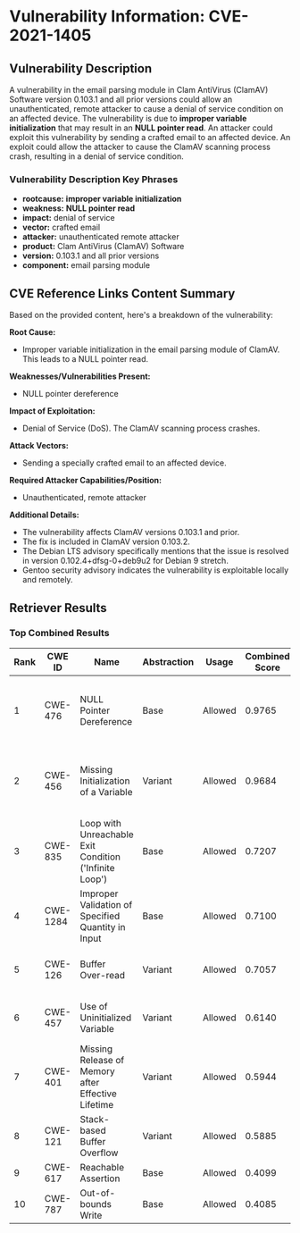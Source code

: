 # Vulnerability Information: CVE-2021-1405

## Vulnerability Description
A vulnerability in the email parsing module in Clam AntiVirus (ClamAV) Software version 0.103.1 and all prior versions could allow an unauthenticated, remote attacker to cause a denial of service condition on an affected device. The vulnerability is due to **improper variable initialization** that may result in an **NULL pointer read**. An attacker could exploit this vulnerability by sending a crafted email to an affected device. An exploit could allow the attacker to cause the ClamAV scanning process crash, resulting in a denial of service condition.

### Vulnerability Description Key Phrases
- **rootcause:** **improper variable initialization**
- **weakness:** **NULL pointer read**
- **impact:** denial of service
- **vector:** crafted email
- **attacker:** unauthenticated remote attacker
- **product:** Clam AntiVirus (ClamAV) Software
- **version:** 0.103.1 and all prior versions
- **component:** email parsing module

## CVE Reference Links Content Summary
Based on the provided content, here's a breakdown of the vulnerability:

**Root Cause:**
- Improper variable initialization in the email parsing module of ClamAV. This leads to a NULL pointer read.

**Weaknesses/Vulnerabilities Present:**
- NULL pointer dereference

**Impact of Exploitation:**
- Denial of Service (DoS). The ClamAV scanning process crashes.

**Attack Vectors:**
- Sending a specially crafted email to an affected device.

**Required Attacker Capabilities/Position:**
- Unauthenticated, remote attacker

**Additional Details:**
- The vulnerability affects ClamAV versions 0.103.1 and prior.
- The fix is included in ClamAV version 0.103.2.
- The Debian LTS advisory specifically mentions that the issue is resolved in version 0.102.4+dfsg-0+deb9u2 for Debian 9 stretch.
- Gentoo security advisory indicates the vulnerability is exploitable locally and remotely.

## Retriever Results

### Top Combined Results

| Rank | CWE ID | Name | Abstraction | Usage | Combined Score | Retrievers | Individual Scores |
|------|--------|------|-------------|-------|---------------|------------|-------------------|
| 1 | CWE-476 | NULL Pointer Dereference | Base | Allowed | 0.9765 | dense, sparse, graph | dense: 0.518, sparse: 0.829, graph: 0.681 |
| 2 | CWE-456 | Missing Initialization of a Variable | Variant | Allowed | 0.9684 | dense, sparse, graph | dense: 0.502, sparse: 0.998, graph: 0.635 |
| 3 | CWE-835 | Loop with Unreachable Exit Condition ('Infinite Loop') | Base | Allowed | 0.7207 | dense, sparse | dense: 0.506, sparse: 0.817 |
| 4 | CWE-1284 | Improper Validation of Specified Quantity in Input | Base | Allowed | 0.7100 | sparse, graph | sparse: 0.700, graph: 0.865 |
| 5 | CWE-126 | Buffer Over-read | Variant | Allowed | 0.7057 | sparse, graph | sparse: 0.739, graph: 0.957 |
| 6 | CWE-457 | Use of Uninitialized Variable | Variant | Allowed | 0.6140 | sparse, graph | sparse: 0.707, graph: 0.729 |
| 7 | CWE-401 | Missing Release of Memory after Effective Lifetime | Variant | Allowed | 0.5944 | dense, sparse | dense: 0.498, sparse: 0.690 |
| 8 | CWE-121 | Stack-based Buffer Overflow | Variant | Allowed | 0.5885 | dense, sparse | dense: 0.507, sparse: 0.671 |
| 9 | CWE-617 | Reachable Assertion | Base | Allowed | 0.4099 | sparse | sparse: 0.717 |
| 10 | CWE-787 | Out-of-bounds Write | Base | Allowed | 0.4085 | sparse | sparse: 0.714 |

